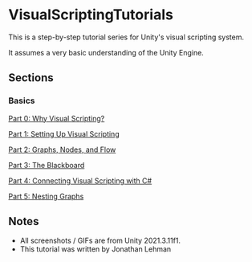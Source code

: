 # VisualScriptingTutorials

This is a step-by-step tutorial series for Unity's visual scripting system.

It assumes a very basic understanding of the Unity Engine.

## Sections

### Basics

[Part 0: Why Visual Scripting?](Tutorials/0_WhyVisualScripting.md)

[Part 1: Setting Up Visual Scripting](Tutorials/1_SettingUpVisualScripting.md)

[Part 2: Graphs, Nodes, and Flow](Tutorials/2_GraphsNodesAndFlow.md)

[Part 3: The Blackboard](Tutorials/3_TheBlackboard.md)

[Part 4: Connecting Visual Scripting with C#](Tutorials/4_ConnectingVisualScriptingWithC%23.md)

[Part 5: Nesting Graphs](Tutorials/5_NestingGraphs.md)

## Notes

- All screenshots / GIFs are from Unity 2021.3.11f1.
- This tutorial was written by Jonathan Lehman
